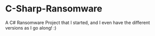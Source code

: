 # C-Sharp-Ransomware

A C# Ransomware Project that I started, and I even have the different versions as I go along! :)
